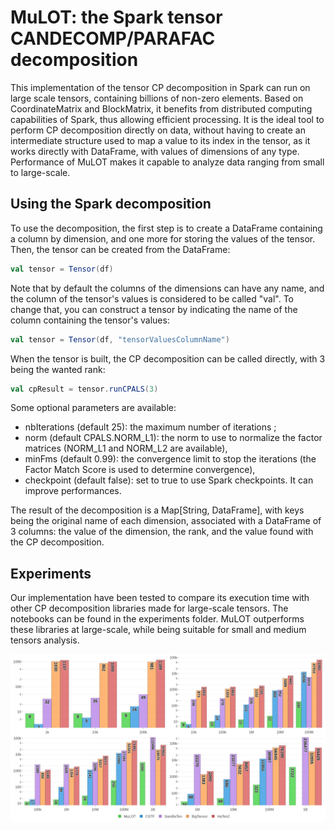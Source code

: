 # MuLOT: the Spark tensor CANDECOMP/PARAFAC decomposition
This implementation of the tensor CP decomposition in Spark can run on large scale tensors, containing billions of non-zero elements. Based on CoordinateMatrix and BlockMatrix, it benefits from distributed computing capabilities of Spark, thus allowing efficient processing. It is the ideal tool to perform CP decomposition directly on data, without having to create an intermediate structure used to map a value to its index in the tensor, as it works directly with DataFrame, with values of dimensions of any type. Performance of MuLOT makes it capable to analyze data ranging from small to large-scale.

## Using the Spark decomposition
To use the decomposition, the first step is to create a DataFrame containing a column by dimension, and one more for storing the values of the tensor. Then, the tensor can be created from the DataFrame:
```scala
val tensor = Tensor(df)
```
Note that by default the columns of the dimensions can have any name, and the column of the tensor's values is considered to be called "val". To change that, you can construct a tensor by indicating the name of the column containing the tensor's values:
```scala
val tensor = Tensor(df, "tensorValuesColumnName")
```

When the tensor is built, the CP decomposition can be called directly, with 3 being the wanted rank:
```scala
val cpResult = tensor.runCPALS(3)
```

Some optional parameters are available:
- nbIterations (default 25): the maximum number of iterations ; 
- norm (default CPALS.NORM_L1): the norm to use to normalize the factor matrices (NORM_L1 and NORM_L2 are available), 
- minFms (default 0.99): the convergence limit to stop the iterations (the Factor Match Score is used to determine convergence), 
- checkpoint (default false): set to true to use Spark checkpoints. It can improve performances.

The result of the decomposition is a Map[String, DataFrame], with keys being the original name of each dimension, associated with a DataFrame of 3 columns: the value of the dimension, the rank, and the value found with the CP decomposition.

## Experiments
Our implementation have been tested to compare its execution time with other CP decomposition libraries made for large-scale tensors. The notebooks can be found in the experiments folder. MuLOT outperforms these libraries at large-scale, while being suitable for small and medium tensors analysis.

![Benchmark results](experiments/CPALS_benchmark_dim3.png?raw=true "Benchmark results")
